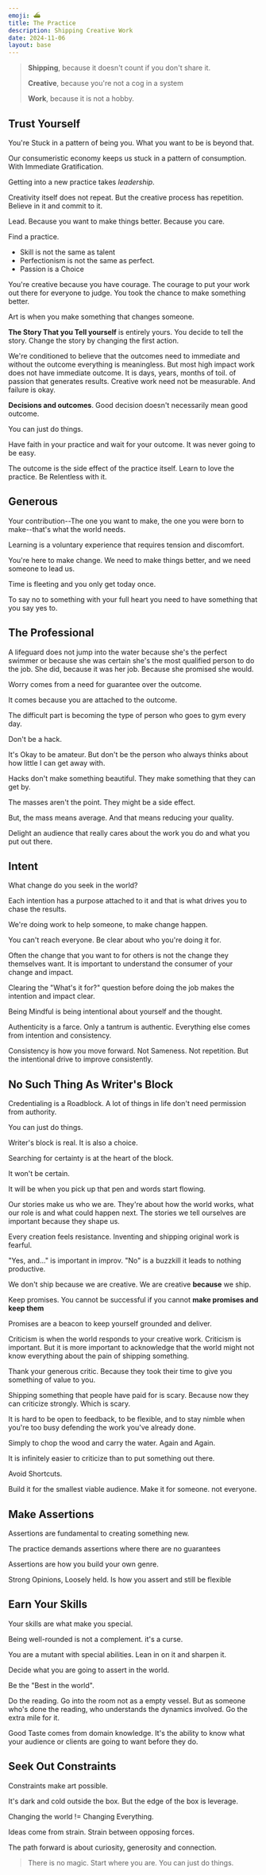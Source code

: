 ```yaml
---
emoji: ⛴️
title: The Practice
description: Shipping Creative Work
date: 2024-11-06
layout: base
---
```


> __Shipping__, because it doesn't count if you don't share it.
> 
> __Creative__, because you're not a cog in a system
> 
>__Work__, because it is not a hobby.


## Trust Yourself

You're Stuck in a pattern of being you. What you want to be is beyond that.

Our consumeristic economy keeps us stuck in a pattern of consumption. With Immediate Gratification.

Getting into a new practice takes _leadership_.

Creativity itself does not repeat. But the creative process has repetition. Believe in it and commit to it.

Lead. Because you want to make things better. Because you care.

Find a practice.
- Skill is not the same as talent
- Perfectionism is not the same as perfect.
- Passion is a Choice

You're creative because you have courage. The courage to put your work out there for everyone to judge. You took the chance to make something better.

Art is when you make something that changes someone.

__The Story That you Tell yourself__ is entirely yours. You decide to tell the story. Change the story by changing the first action.

We're conditioned to believe that the outcomes need to immediate and without the outcome everything is meaningless. But most high impact work does not have immediate outcome. It is days, years, months of toil. of passion that generates results.
Creative work need not be measurable. And failure is okay.

__Decisions and outcomes__. Good decision doesn't necessarily mean good outcome.

You can just do things. 

Have faith in your practice and wait for your outcome. It was never going to be easy.

The outcome is the side effect of the practice itself. Learn to love the practice. Be Relentless with it.


## Generous

Your contribution--The one you want to make, the one you were born to make--that's what the world needs.

Learning is a voluntary experience that requires tension and discomfort.

You're here to make change. We need to make things better, and we need someone to lead us.

Time is fleeting and you only get today once.

To say no to something with your full heart you need to have something that you say yes to.


## The Professional

A lifeguard does not jump into the water because she's the perfect swimmer or because she was certain she's the most qualified person to do the job. She did, because it was her job. Because she promised she would.

Worry comes from a need for guarantee over the outcome.

It comes because you are attached to the outcome.

The difficult part is becoming the type of person who goes to gym every day.

Don't be a hack.

It's Okay to be amateur. But don't be the person who always thinks about how little I can get away with.

Hacks don't make something beautiful. They make something that they can get by.

The masses aren't the point. They might be a side effect.

But, the mass means average. And that means reducing your quality.

Delight an audience that really cares about the work you do and what you put out there.

## Intent

What change do you seek in the world?

Each intention has a purpose attached to it and that is what drives you to chase the results.

We're doing work to help someone, to make change happen.

You can't reach everyone. Be clear about who you're doing it for.

Often the change that you want to for others is not the change they themselves want.
It is important to understand the consumer of your change and impact.

Clearing the "What's it for?" question before doing the job makes the intention and impact clear.

Being Mindful is being intentional about yourself and the thought.

Authenticity is a farce. Only a tantrum is authentic. Everything else comes from intention and consistency.

Consistency is how you move forward. Not Sameness. Not repetition. But the intentional drive to improve consistently.


## No Such Thing As Writer's Block

Credentialing is a Roadblock. A lot of things in life don't need permission from authority.

You can just do things.

Writer's block is real. It is also a choice.

Searching for certainty is at the heart of the block.

It won't be certain.

It will be when you pick up that pen and words start flowing.

Our stories make us who we are. They're about how the world works, what our role is and what could happen next. The stories we tell ourselves are important because they shape us.

Every creation feels resistance. Inventing and shipping original work is fearful.

"Yes, and..." is important in improv. "No" is a buzzkill it leads to nothing productive. 

We don't ship because we are creative. We are creative __because__ we ship.

Keep promises. You cannot be successful if you cannot __make promises and keep them__

Promises are a beacon to keep yourself grounded and deliver.

Criticism is when the world responds to your creative work. Criticism is important. But it is more important to acknowledge that the world might not know everything about the pain of shipping something.

Thank your generous critic. Because they took their time to give you something of value to you.

Shipping something that people have paid for is scary. Because now they can criticize strongly. Which is scary.

It is hard to be open to feedback, to be flexible, and to stay nimble when you're too busy defending the work you've already done.

Simply to chop the wood and carry the water. Again and Again.

It is infinitely easier to criticize than to put something out there.

Avoid Shortcuts. 

Build it for the smallest viable audience. Make it for someone. not everyone.

## Make Assertions

Assertions are fundamental to creating something new.

The practice demands assertions where there are no guarantees

Assertions are how you build your own genre.

Strong Opinions, Loosely held. Is how you assert and still be flexible

## Earn Your Skills

Your skills are what make you special.

Being well-rounded is not a complement. it's a curse.

You are a mutant with special abilities. Lean in on it and sharpen it.

Decide what you are going to assert in the world.

Be the "Best in the world".

Do the reading. Go into the room not as a empty vessel. But as someone who's done the reading, who understands the dynamics involved. Go the extra mile for it.

Good Taste comes from domain knowledge. It's the ability to know what your audience or clients are going to want before they do.

## Seek Out Constraints


Constraints make art possible.

It's dark and cold outside the box. But the edge of the box is leverage.

Changing the world != Changing Everything.

Ideas come from strain. Strain between opposing forces.

The path forward is about curiosity, generosity and connection.



> There is no magic.
> Start where you are.
> You can just do things.